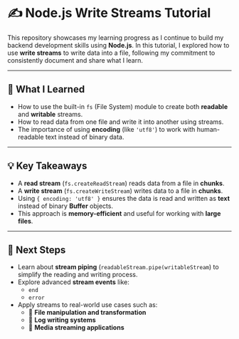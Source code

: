 # ✍️ Node.js Write Streams Tutorial

This repository showcases my learning progress as I continue to build my backend development skills using **Node.js**. In this tutorial, I explored how to use **write streams** to write data into a file, following my commitment to consistently document and share what I learn.

---

## 🚀 What I Learned

- How to use the built-in `fs` (File System) module to create both **readable** and **writable** streams.
- How to read data from one file and write it into another using streams.
- The importance of using **encoding** (like `'utf8'`) to work with human-readable text instead of binary data.

---

## 💡 Key Takeaways

- A **read stream** (`fs.createReadStream`) reads data from a file in **chunks**.
- A **write stream** (`fs.createWriteStream`) writes data to a file in **chunks**.
- Using `{ encoding: 'utf8' }` ensures the data is read and written as **text** instead of binary **Buffer** objects.
- This approach is **memory-efficient** and useful for working with **large files**.

---

## 🔗 Next Steps

- Learn about **stream piping** (`readableStream.pipe(writableStream`) to simplify the reading and writing process.
- Explore advanced **stream events** like:
  - `end`
  - `error`
- Apply streams to real-world use cases such as:
  - 📄 **File manipulation and transformation**
  - 📝 **Log writing systems**
  - 🎥 **Media streaming applications**
